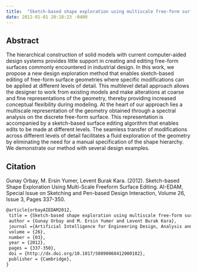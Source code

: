 ```yaml
---
title:  "Sketch-based shape exploration using multiscale free-form surface editing"
date: 2012-01-01 20:18:23 -0400
---
```


## Abstract

The hierarchical construction of solid models with current computer-aided design systems provides little support in creating and editing free-form surfaces commonly encountered in industrial design. In this work, we propose a new design exploration method that enables sketch-based editing of free-form surface geometries where specific modifications can be applied at different levels of detail. This multilevel detail approach allows the designer to work from existing models and make alterations at coarse and fine representations of the geometry, thereby providing increased conceptual flexibility during modeling. At the heart of our approach lies a multiscale representation of the geometry obtained through a spectral analysis on the discrete free-form surface. This representation is accompanied by a sketch-based surface editing algorithm that enables edits to be made at different levels. The seamless transfer of modifications across different levels of detail facilitates a fluid exploration of the geometry by eliminating the need for a manual specification of the shape hierarchy. We demonstrate our method with several design examples.

## Citation

Gunay Orbay, M. Ersin Yumer, Levent Burak Kara. (2012). Sketch-based Shape Exploration Using Multi-Scale Freeform Surface Editing. AI-EDAM, Special Issue on Sketching and Pen-based Design Interaction, Volume 26, Issue 3, Pages 337-350.

```tex
@article{orbayAIEDAM2012, 
 title = {Sketch-based shape exploration using multiscale free-form surface editing},
 author = {Gunay Orbay and M. Ersin Yumer and Levent Burak Kara}, 
 journal ={Artificial Intelligence for Engineering Design, Analysis and Manufacturing},
 volume = {26}, 
 number = {03}, 
 year = {2012}, 
 pages = {337-350}, 
 doi = {http://dx.doi.org/10.1017/S0890060412000182}, 
 publisher = {Cambridge}, 
}
`````````````````````````````````
